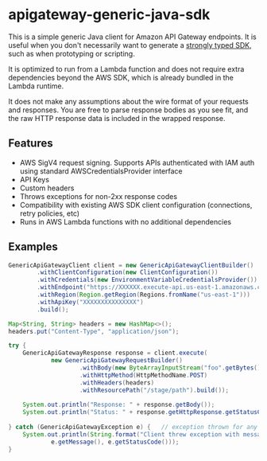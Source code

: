 # apigateway-generic-java-sdk
This is a simple generic Java client for Amazon API Gateway endpoints. It is useful when you don't necessarily want to generate a [strongly typed SDK](https://aws.amazon.com/blogs/developer/api-gateway-java-sdk), such as when prototyping or scripting.

It is optimized to run from a Lambda function and does not require extra dependencies beyond the AWS SDK, which is already bundled in the Lambda runtime.

It does not make any assumptions about the wire format of your requests and responses. You are free to parse response bodies as you see fit, and the raw HTTP response data is included in the wrapped response.

## Features
* AWS SigV4 request signing. Supports APIs authenticated with IAM auth using standard AWSCredentialsProvider interface
* API Keys
* Custom headers 
* Throws exceptions for non-2xx response codes
* Compatibility with existing AWS SDK client configuration (connections, retry policies, etc)
* Runs in AWS Lambda functions with no additional dependencies

## Examples
```java
GenericApiGatewayClient client = new GenericApiGatewayClientBuilder()
        .withClientConfiguration(new ClientConfiguration())
        .withCredentials(new EnvironmentVariableCredentialsProvider())
        .withEndpoint("https://XXXXXX.execute-api.us-east-1.amazonaws.com")
        .withRegion(Region.getRegion(Regions.fromName("us-east-1")))
        .withApiKey("XXXXXXXXXXXXXXX")
        .build();

Map<String, String> headers = new HashMap<>();
headers.put("Content-Type", "application/json");

try {
    GenericApiGatewayResponse response = client.execute(
            new GenericApiGatewayRequestBuilder()
                    .withBody(new ByteArrayInputStream("foo".getBytes()))
                    .withHttpMethod(HttpMethodName.POST)
                    .withHeaders(headers)
                    .withResourcePath("/stage/path").build());
    
    System.out.println("Response: " + response.getBody());
    System.out.println("Status: " + response.getHttpResponse.getStatusCode());
    
} catch (GenericApiGatewayException e) {   // exception thrown for any non-2xx response
    System.out.println(String.format("Client threw exception with message %s and status code %s", 
            e.getMessage(), e.getStatusCode()));
}

```